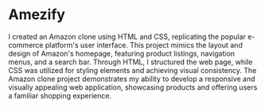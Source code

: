 # Amezify

I created an Amazon clone using HTML and CSS, replicating the popular e-commerce platform's user interface. 
This project mimics the layout and design of Amazon's homepage, featuring product listings, navigation menus, and a search bar. 
Through HTML, I structured the web page, while CSS was utilized for styling elements and achieving visual consistency. 
The Amazon clone project demonstrates my ability to develop a responsive and visually appealing web application, showcasing products and offering users a familiar shopping experience.
